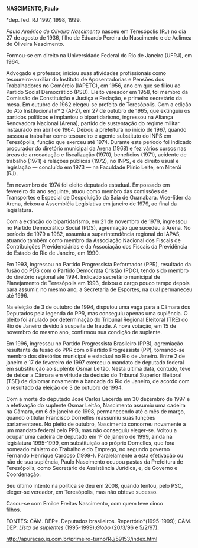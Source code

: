 **NASCIMENTO, Paulo**

\*dep. fed. RJ 1997, 1998, 1999.

*Paulo Américo de Oliveira Nascimento* nasceu em Teresópolis (RJ) no dia
27 de agosto de 1936, filho de Eduardo Pereira do Nascimento e de
Aclimea de Oliveira Nascimento.

Formou-se em direito na Universidade Federal do Rio de Janeiro (UFRJ),
em 1964.

Advogado e professor, iniciou suas atividades profissionais como
tesoureiro-auxiliar do Instituto de Aposentadorias e Pensões dos
Trabalhadores no Comércio (IAPETC), em 1956, ano em que se filiou ao
Partido Social Democrático (PSD). Eleito vereador em 1958, foi membro da
Comissão de Constituição e Justiça e Redação, e primeiro secretário da
mesa. Em outubro de 1962 elegeu-se prefeito de Teresópolis. Com a edição
do Ato Institucional nº 2 (AI-2), em 27 de outubro de 1965, que
extinguiu os partidos políticos e implantou o bipartidarismo, ingressou
na Aliança Renovadora Nacional (Arena), partido de sustentação do regime
militar instaurado em abril de 1964. Deixou a prefeitura no início de
1967, quando passou a trabalhar como tesoureiro e agente substituto do
INPS em Teresópolis, função que exerceu até 1974. Durante este período
foi indicado procurador do diretório municipal da Arena (1968) e fez
vários cursos nas áreas de arrecadação e fiscalização (1970), benefícios
(1971), acidente de trabalho (1971) e relações públicas (1972), no INPS,
e de direito usual e legislação — concluído em 1973 — na Faculdade
Plínio Leite, em Niterói (RJ).

Em novembro de 1974 foi eleito deputado estadual. Empossado em fevereiro
do ano seguinte, atuou como membro das comissões de Transportes e
Especial de Despoluição da Baía de Guanabara. Vice-líder da Arena,
deixou a Assembléia Legislativa em janeiro de 1979, ao final da
legislatura.

Com a extinção do bipartidarismo, em 21 de novembro de 1979, ingressou
no Partido Democrático Social (PDS), agremiação que sucedeu à Arena. No
período de 1979 a 1982, assumiu a superintendência regional do IAPAS,
atuando também como membro da Associação Nacional dos Fiscais de
Contribuições Previdenciárias e da Associação dos Fiscais da Previdência
do Estado do Rio de Janeiro, em 1990.

Em 1993, ingressou no Partido Progressista Reformador (PPR), resultado
da fusão do PDS com o Partido Democrata Cristão (PDC), tendo sido membro
do diretório regional até 1994. Indicado secretário municipal de
Planejamento de Teresópolis em 1993, deixou o cargo pouco tempo depois
para assumir, no mesmo ano, a Secretaria de Esportes, na qual permaneceu
até 1996.

Na eleição de 3 de outubro de 1994, disputou uma vaga para a Câmara dos
Deputados pela legenda do PPR, mas conseguiu apenas uma suplência. O
pleito foi anulado por determinação do Tribunal Regional Eleitoral (TRE)
do Rio de Janeiro devido à suspeita de fraude. A nova votação, em 15 de
novembro do mesmo ano, confirmou sua condição de suplente.

Em 1996, ingressou no Partido Progressista Brasileiro (PPB), agremiação
resultante da fusão do PPR com o Partido Progressista (PP), tornando-se
membro dos diretórios municipal e estadual no Rio de Janeiro. Entre 2 de
janeiro e 17 de fevereiro de 1997 exerceu o mandato de deputado federal
em substituição ao suplente Osmar Leitão. Nesta última data, contudo,
teve de deixar a Câmara em virtude da decisão do Tribunal Superior
Eleitoral (TSE) de diplomar novamente a bancada do Rio de Janeiro, de
acordo com o resultado da eleição de 3 de outubro de 1994.

Com a morte do deputado José Carlos Lacerda em 30 dezembro de 1997 e a
efetivação do suplente Osmar Leitão, Nascimento assumiu uma cadeira na
Câmara, em 6 de janeiro de 1998, permanecendo até o mês de março, quando
o titular Francisco Dornelles reassumiu suas funções parlamentares. No
pleito de outubro, Nascimento concorreu novamente a um mandato federal
pelo PPB, mas não conseguiu eleger-se. Voltou a ocupar uma cadeira de
deputado em 1º de janeiro de 1999, ainda na legislatura 1995-1999, em
substituição ao próprio Dornelles, que fora nomeado ministro do Trabalho
e do Emprego, no segundo governo Fernando Henrique Cardoso (1999-).
Paralelamente a esta efetivação ou não de sua suplência, Paulo
Nascimento ocupou pastas da Prefeitura de Teresópolis, como Secretário
de Assistência Jurídica, e, de Governo e Coordenação.

Seu último intento na política se deu em 2008, quando tentou, pelo PSC,
eleger-se vereador, em Teresópolis, mas não obteve sucesso.

Casou-se com Emilce Freitas Nascimento, com quem teve cinco
filhos.                  

FONTES: CÂM. DEP*. Deputados brasileiros. Repertório*(1995-1999); CÂM.
DEP. *Lista de suplentes* (1995-1999);*Globo* (20/3/96 e 5/2/97).

http://apuracao.ig.com.br/primeiro-turno/RJ/59153/index.html
